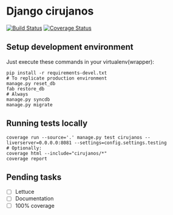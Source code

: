 # Django cirujanos #

[![Build Status](https://travis-ci.org/dsaenztagarro/cirujanos.svg?branch=master)](https://travis-ci.org/dsaenztagarro/cirujanos)
[![Coverage Status](https://coveralls.io/repos/dsaenztagarro/cirujanos/badge.png?branch=master)](https://coveralls.io/r/dsaenztagarro/cirujanos?branch=master)

## Setup development environment ##

Just execute these commands in your virtualenv(wrapper):

```shell
pip install -r requirements-devel.txt
# To replicate production environment
manage.py reset_db
fab restore_db
# Always
manage.py syncdb
manage.py migrate
```

## Running tests locally ##

```
coverage run --source='.' manage.py test cirujanos --liverserver=0.0.0.0:8081 --settings=config.settings.testing
# Optionally:
coverage html --include="cirujanos/*"
coverage report
```

## Pending tasks

- [ ] Lettuce
- [ ] Documentation
- [ ] 100% coverage
